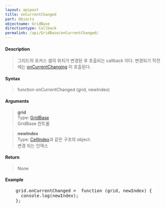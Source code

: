 ```yaml
---
layout: apipost
title: onCurrentChanged
part: Objects
objectname: GridBase
directiontype: Callback
permalink: /api/GridBase/onCurrentChanged/
---
```



#### Description

> 그리드의 포커스 셀의 위치가 변경된 후 호출되는 callback 이다. 변경되기 직전에는 [onCurrentChanging](/api/GridBase/onCurrentChanging/) 이 호출된다.  

#### Syntax

> function onCurrentChanged (grid, newIndex)  

#### Arguments

> **grid**  
> Type: [GridBase](/api/GridBase/)  
> GridBase 컨트롤  

> **newIndex**  
> Type: [CellIndex](/api/types/CellIndex/)과 같은 구조의 object.  
> 변경 되는 인덱스  

#### Return

> None  

#### Example

<pre class="prettyprint">
    grid.onCurrentChanged =  function (grid, newIndex) {
      console.log(newIndex);
    };
</pre>

